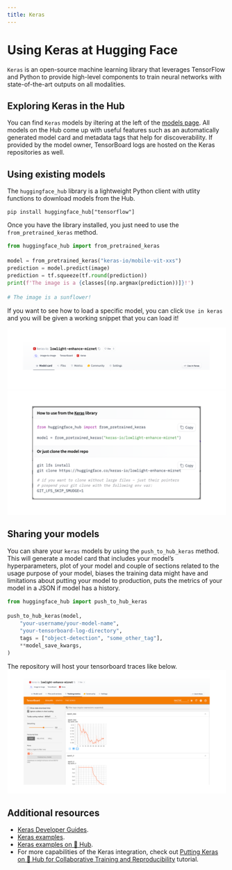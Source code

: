 ```yaml
---
title: Keras
---
```


# Using Keras at Hugging Face

`Keras` is an open-source machine learning library that leverages TensorFlow and Python to provide high-level components to train neural networks with state-of-the-art outputs on all modalities.

## Exploring Keras in the Hub

You can find `Keras` models by iltering at the left of the [models page](https://huggingface.co/models?library=keras&sort=downloads). All models on the Hub come up with useful features such as an automatically generated model card and metadata tags that help for discoverability. If provided by the model owner, TensorBoard logs are hosted on the Keras repositories as well.


## Using existing models

The `huggingface_hub` library is a lightweight Python client with utlity functions to download models from the Hub.

```
pip install huggingface_hub["tensorflow"]
```

Once you have the library installed, you just need to use the `from_pretrained_keras` method. 

```py
from huggingface_hub import from_pretrained_keras

model = from_pretrained_keras("keras-io/mobile-vit-xxs")
prediction = model.predict(image)
prediction = tf.squeeze(tf.round(prediction))
print(f'The image is a {classes[(np.argmax(prediction))]}!')

# The image is a sunflower!
```


If you want to see how to load a specific model, you can click `Use in keras` and you will be given a working snippet that you can load it! 

![snippet](docs/assets/hub/keras_snippet1.png)
![snippet](docs/assets/hub/keras_snippet2.png)

## Sharing your models

You can share your `keras` models by using the `push_to_hub_keras` method. This will generate a model card that includes your model’s hyperparameters, plot of your model and couple of sections related to the usage purpose of your model, biases the training data might have and limitations about putting your model to production, puts the metrics of your model in a JSON if model has a history. 

```py
from huggingface_hub import push_to_hub_keras

push_to_hub_keras(model,
    "your-username/your-model-name",
    "your-tensorboard-log-directory",
    tags = ["object-detection", "some_other_tag"],
    **model_save_kwargs,
)
```
The repository will host your tensorboard traces like below.
![TensorBoard](docs/assets/hub/keras_tensorboard.png)

## Additional resources

* [Keras Developer Guides](https://keras.io/guides/).
* [Keras examples](https://keras.io/examples/).
* [Keras examples on 🤗 Hub](https://huggingface.co/keras-io).
* For more capabilities of the Keras integration, check out [Putting Keras on 🤗 Hub for Collaborative Training and Reproducibility](https://merveenoyan.medium.com/putting-keras-on-hub-for-collaborative-training-and-reproducibility-9018301de877) tutorial.
